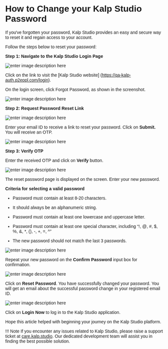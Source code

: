 <style>  body { font-family: "Source Sans 3", sans-serif!important; }</style>

<link  href="https://fonts.googleapis.com/css2?family=Source+Sans+3:ital,wght@0,200..900;1,200..900&display=swap"  rel="stylesheet">  <link  rel="stylesheet"  href="https://fonts.googleapis.com/icon?family=Material+Icons">

# **How to Change your Kalp Studio Password**

If you've forgotten your password, Kalp Studio provides an easy and secure way to reset it and regain access to your account.

Follow the steps below to reset your password:

**Step 1: Navigate to the Kalp Studio Login Page**

![enter image description here](https://docs-images-kalp-studio.s3.ap-south-1.amazonaws.com/Audit/Forgot+Password/fp1.jpg)

Click on the link to visit the [Kalp Studio website] (https://qa-kalp-auth.p2eppl.com/login).

On the login screen, click Forgot Password, as shown in the screenshot.

![enter image description here](https://docs-images-kalp-studio.s3.ap-south-1.amazonaws.com/Audit/Forgot+Password/fp2.jpg)

**Step 2: Request Password Reset Link**

![enter image description here](https://docs-images-kalp-studio.s3.ap-south-1.amazonaws.com/Audit/Forgot+Password/fp3.jpg)

Enter your email ID to receive a link to reset your password. Click on **Submit.** You will receive an OTP.

![enter image description here](https://docs-images-kalp-studio.s3.ap-south-1.amazonaws.com/Audit/Forgot+Password/fp4.jpg)

**Step 3: Verify OTP**

Enter the received OTP and click on **Verify** button.

![enter image description here](https://docs-images-kalp-studio.s3.ap-south-1.amazonaws.com/Audit/Forgot+Password/fp5.jpg)

The reset password page is displayed on the screen. Enter your new password.

**Criteria for selecting a valid password**

-   Password must contain at least 8-20 characters.
    
-   It should always be an alphanumeric string.
    
-   Password must contain at least one lowercase and uppercase letter.
    
-   Password must contain at least one special character, including “!, @, #, $, %, &, *, (), -, +, =, ^”
    
-   The new password should not match the last 3 passwords.
    
![enter image description here](https://docs-images-kalp-studio.s3.ap-south-1.amazonaws.com/Audit/Forgot+Password/fp6.jpg)


Repeat your new password on the **Confirm Password** input box for confirmation.

![enter image description here](https://docs-images-kalp-studio.s3.ap-south-1.amazonaws.com/Audit/Forgot+Password/fp7.jpg)

Click on **Reset Password**. You have successfully changed your password. You will get an email about the successful password change in your registered email ID.

![enter image description here](https://docs-images-kalp-studio.s3.ap-south-1.amazonaws.com/Audit/Forgot+Password/fp8.jpg)

Click on **Login Now** to log in to the Kalp Studio application.




Hope this article helped with beginning your journey on the Kalp Studio platform.

!!! Note
    If you encounter any issues related to Kalp Studio, please raise a support ticket at [care.kalp.studio](mailto:care.kalp.studio). Our dedicated development team will assist you in finding the best possible solution.